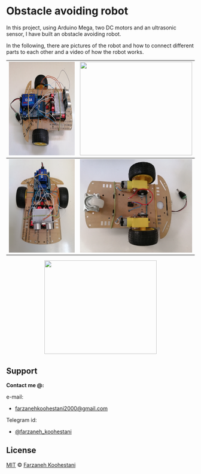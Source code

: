 
# Obstacle avoiding robot

In this project, using Arduino Mega, two DC motors and an ultrasonic sensor, I have built an obstacle avoiding robot.



In the following, there are pictures of the robot and how to connect different parts to each other and a video of how the robot works.

<p align=center>
  
<img src="https://github.com/farkoo/obstacle-avoiding-robot/blob/master/img1.jpg" width=300 height=250> | <img src="https://github.com/farkoo/obstacle-avoiding-robot/blob/master/img2.jpg" width=300 height=250>
:-------------:|:--------------------:
<img src="https://github.com/farkoo/obstacle-avoiding-robot/blob/master/img3.jpg" width=300 height=250> | <img src="https://github.com/farkoo/obstacle-avoiding-robot/blob/master/img4.jpg" width=300 height=250>

</p>


<p align=center>

<img src="https://github.com/farkoo/obstacle-avoiding-robot/blob/master/execution.gif" width=300 height=250>

</p>


## Support

**Contact me @:**

e-mail:

* farzanehkoohestani2000@gmail.com

Telegram id:

* [@farzaneh_koohestani](https://t.me/farzaneh_koohestani)

## License
[MIT](https://github.com/farkoo/obstacle-avoiding-robot/blob/master/LICENSE)
&#0169; 
[Farzaneh Koohestani](https://github.com/farkoo)

